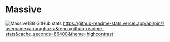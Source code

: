 # Massive

![Massive188 GitHub stats](https://github-readme-stats.vercel.app/api?username=Massive188&theme=dark&show_icons=true)
https://github-readme-stats.vercel.app/api/pin/?username=anuraghazra&repo=github-readme-stats&cache_seconds=86400&theme=highcontrast



